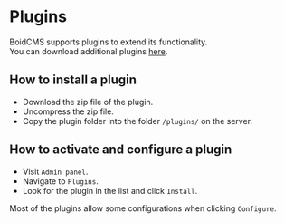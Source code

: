 # Plugins
BoidCMS supports plugins to extend its functionality.     
You can download additional plugins [here](https://github.com/BoidCMS).

## How to install a plugin

<!-- ### FTP -->
- Download the zip file of the plugin.
- Uncompress the zip file.
- Copy the plugin folder into the folder `/plugins/` on the server.

<!--
### Admin Upload
- Download the zip file of the plugin.
- Visit `Admin > Plugins`, Upload the compressed zip file.
-->

## How to activate and configure a plugin
- Visit `Admin panel`.
- Navigate to `Plugins`.
- Look for the plugin in the list and click `Install`.

Most of the plugins allow some configurations when clicking `Configure`.
